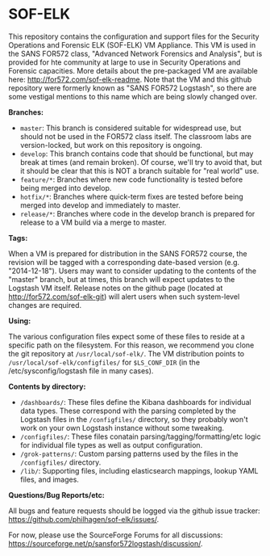SOF-ELK
==============

This repository contains the configuration and support files for the Security Operations and Forensic ELK (SOF-ELK) VM Appliance.  This VM is used in the SANS FOR572 class, "Advanced Network Forensics and Analysis", but is provided for hte community at large to use in Security Operations and Forensic capacities.  More details about the pre-packaged VM are available here: <http://for572.com/sof-elk-readme>.
Note that the VM and this github repository were formerly known as "SANS FOR572 Logstash", so there are some vestigal mentions to this name which are being slowly changed over.

**Branches:**

* `master`: This branch is considered suitable for widespread use, but should not be used in the FOR572 class itself.  The classroom labs are version-locked, but work on this repository is ongoing.
* `develop`: This branch contains code that should be functional, but may break at times (and remain broken).  Of course, we'll try to avoid that, but it should be clear that this is NOT a branch suitable for "real world" use.
* `feature/*`:  Branches where new code functionality is tested before being merged into develop.
* `hotfix/*`: Branches where quick-term fixes are tested before being merged into develop and immediately to master.
* `release/*`: Branches where code in the develop branch is prepared for release to a VM build via a merge to master.

**Tags:**

When a VM is prepared for distribution in the SANS FOR572 course, the revision will be tagged with a corresponding date-based version (e.g. "2014-12-18").  Users may want to consider updating to the contents of the "master" branch, but at times, this branch will expect updates to the Logstash VM itself.  Release notes on the github page (located at <http://for572.com/sof-elk-git>) will alert users when such system-level changes are required.

**Using:**

The various configuration files expect some of these files to reside at a specific path on the filesystem.  For this reason, we recommend you clone the git repository at ```/usr/local/sof-elk/```.  The VM distribution points to ```/usr/local/sof-elk/configfiles/``` for ```$LS_CONF_DIR``` (in the /etc/sysconfig/logstash file in many cases).

**Contents by directory:**

* `/dashboards/`: These files define the Kibana dashboards for individual data types.  These correspond with the parsing completed by the Logstash files in the ```/configfiles/``` directory, so they probably won't work on your own Logstash instance without some tweaking.
* `/configfiles/`: These files conatain parsing/tagging/formatting/etc logic for individual file types as well as output configuration.
* `/grok-patterns/`: Custom parsing patterns used by the files in the ```/configfiles/``` directory.
* `/lib/`: Supporting files, including elasticsearch mappings, lookup YAML files, and images.

**Questions/Bug Reports/etc:**

All bugs and feature requests should be logged via the github issue tracker: <https://github.com/philhagen/sof-elk/issues/>.

For now, please use the SourceForge Forums for all discussions: <https://sourceforge.net/p/sansfor572logstash/discussion/>.
